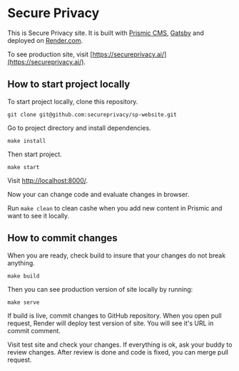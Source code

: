# Secure Privacy

This is Secure Privacy site. It is built with [Prismic CMS](https://prismic.io/), [Gatsby](https://www.gatsbyjs.com/) and deployed on [Render.com](https://render.com/).

To see production site, visit [https://secureprivacy.ai/](https://secureprivacy.ai/).

## How to start project locally

To start project locally, clone this repository. 

`
git clone git@github.com:secureprivacy/sp-website.git
`

Go to project directory and install dependencies.

`
make install
`

Then start project.

`
make start
`

Visit [http://localhost:8000/](http://localhost:8000/).


Now your can change code and evaluate changes in browser.

Run `make clean` to clean cashe when you add new content in Prismic and want to see it locally.

## How to commit changes

When you are ready, check build to insure that your changes do not break anything.

`
make build
`

Then you can see production version of site locally by running:

`
make serve
`

If build is live, commit changes to GitHub repository. When you open pull request, Render will deploy test version of site. You will see it's URL in commit comment.

Visit test site and check your changes. If everything is ok, ask your buddy to review changes. After review is done and code is fixed, you can merge pull request.
